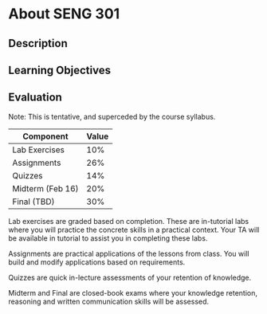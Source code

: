 # About SENG 301

## Description

## Learning Objectives

## Evaluation

Note: This is tentative, and superceded by the course syllabus.

| Component | Value |
| --------- | ----- |
| Lab Exercises | 10% |
| Assignments | 26% |
| Quizzes | 14% |
| Midterm (Feb 16) | 20% |
| Final (TBD) | 30% |

Lab exercises are graded based on completion. These are in-tutorial labs where you will practice the concrete skills in a practical context. Your TA will be available in tutorial to assist you in completing these labs.

Assignments are practical applications of the lessons from class. You will build and modify applications based on requirements.

Quizzes are quick in-lecture assessments of your retention of knowledge.

Midterm and Final are closed-book exams where your knowledge retention, reasoning and written communication skills will be assessed.
